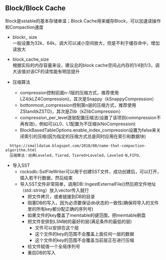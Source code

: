 ## Block/Block Cache  
Block是sstable的基本存储单温；Block Cache用来缓存Block，可以加速读操作和Compaction速度

- blockr_ size  
一般设置为32k、64k，调大可以减小空间放大，但是不利于缓存命中，增加读放大

- block_cache_size  
根据实际的内存容量来设，建议总的block cache空间占内存的1/4到1/3，调大该值对该CF的读性能有明显提升

- 压缩算法
  - compression控制前面n-1层的压缩方式，推荐使用LZ4(kLZ4Compression)，其次是Snappy（kSnappyCompression）
  - bottonmost_compression控制第n层的压缩方式，推荐使用ZStand(kZSTD)，其次是Zlib（kZlibCompression）
  - compression_per_level逐层配置压缩法(设置了该项则commpression不再有效)，例如可以L0、L1配置为不压缩(kNoCompression)
  - BlockBasedTableOptions.enable_index_compression设置为false来关闭索引的压缩(因为指定的压缩方式总是同时应用在索引和数据块)

```
  https://smalldatum.blogspot.com/2018/08/name-that-compaction-algorithm.html
  压缩算法：经典Leveled，Tiered，Tiered+Leveled，Leveled-N,FIFO。
```

- 导入SST
  - rocksdb::SstFileWriter可以用于创建SST文件，成功创建后，可以打开，插入若干行数据，然后结束
  - 导入SST文件非常简单，调用DB::IngestExternalFile()然后把文件地址（std::string）放入vector传入就行
    - 把文件拷贝，或者链接到DB的目录
    - 阻塞DB的写入，因为必须要保证db状态的一致性(确保将导入的文件里的所有key都分配正确的序列号)
    - 如果文件的key覆盖了memtable的键范围，把memtable刷盘
    - 把文件安排到LSM树的最好的层(满足条件的最低的层)
       - 文件可以安排在这个层
       - 这个文件的key的范围不会覆盖上面任何一层的数据
       - 这个文件的key的范围不会覆盖当前层正在进行压缩
    - 给文件赋值一个全局序列号
    - 重启DB的写入
